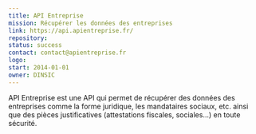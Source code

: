 ```yaml
---
title: API Entreprise
mission: Récupérer les données des entreprises
link: https://api.apientreprise.fr/
repository:
status: success
contact: contact@apientreprise.fr
logo:
start: 2014-01-01
owner: DINSIC
---
```


API Entreprise est une API qui permet de récupérer des données des entreprises comme la forme juridique, les mandataires sociaux, etc. ainsi que des pièces justificatives (attestations fiscales, sociales...) en toute sécurité.
